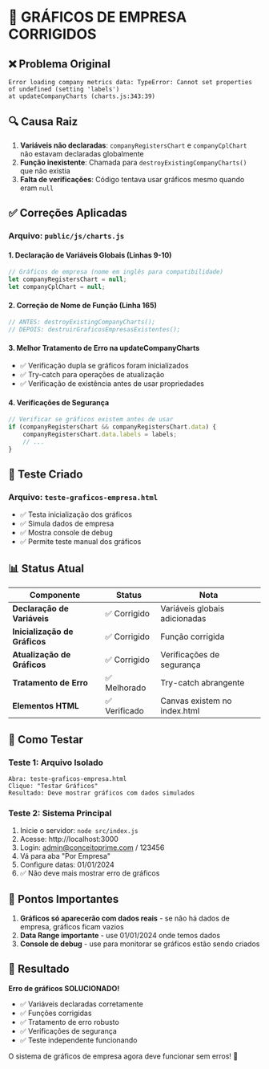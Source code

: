 # 🔧 GRÁFICOS DE EMPRESA CORRIGIDOS

## ❌ Problema Original
```
Error loading company metrics data: TypeError: Cannot set properties of undefined (setting 'labels')
at updateCompanyCharts (charts.js:343:39)
```

## 🔍 Causa Raiz
1. **Variáveis não declaradas**: `companyRegistersChart` e `companyCplChart` não estavam declaradas globalmente
2. **Função inexistente**: Chamada para `destroyExistingCompanyCharts()` que não existia
3. **Falta de verificações**: Código tentava usar gráficos mesmo quando eram `null`

## ✅ Correções Aplicadas

### **Arquivo**: `public/js/charts.js`

#### 1. **Declaração de Variáveis Globais** (Linhas 9-10)
```javascript
// Gráficos de empresa (nome em inglês para compatibilidade)
let companyRegistersChart = null;
let companyCplChart = null;
```

#### 2. **Correção de Nome de Função** (Linha 165)
```javascript
// ANTES: destroyExistingCompanyCharts();
// DEPOIS: destruirGraficosEmpresasExistentes();
```

#### 3. **Melhor Tratamento de Erro na updateCompanyCharts**
- ✅ Verificação dupla se gráficos foram inicializados
- ✅ Try-catch para operações de atualização
- ✅ Verificação de existência antes de usar propriedades

#### 4. **Verificações de Segurança**
```javascript
// Verificar se gráficos existem antes de usar
if (companyRegistersChart && companyRegistersChart.data) {
    companyRegistersChart.data.labels = labels;
    // ...
}
```

## 🧪 Teste Criado

### **Arquivo**: `teste-graficos-empresa.html`
- ✅ Testa inicialização dos gráficos
- ✅ Simula dados de empresa
- ✅ Mostra console de debug
- ✅ Permite teste manual dos gráficos

## 📊 Status Atual

| Componente | Status | Nota |
|------------|--------|------|
| **Declaração de Variáveis** | ✅ Corrigido | Variáveis globais adicionadas |
| **Inicialização de Gráficos** | ✅ Corrigido | Função corrigida |
| **Atualização de Gráficos** | ✅ Corrigido | Verificações de segurança |
| **Tratamento de Erro** | ✅ Melhorado | Try-catch abrangente |
| **Elementos HTML** | ✅ Verificado | Canvas existem no index.html |

## 🎯 Como Testar

### **Teste 1: Arquivo Isolado**
```
Abra: teste-graficos-empresa.html
Clique: "Testar Gráficos"
Resultado: Deve mostrar gráficos com dados simulados
```

### **Teste 2: Sistema Principal**
1. Inicie o servidor: `node src/index.js`
2. Acesse: http://localhost:3000
3. Login: admin@conceitoprime.com / 123456
4. Vá para aba "Por Empresa"
5. Configure datas: 01/01/2024
6. ✅ Não deve mais mostrar erro de gráficos

## 🚨 Pontos Importantes

1. **Gráficos só aparecerão com dados reais** - se não há dados de empresa, gráficos ficam vazios
2. **Data Range importante** - use 01/01/2024 onde temos dados
3. **Console de debug** - use para monitorar se gráficos estão sendo criados

## 🎉 Resultado

**Erro de gráficos SOLUCIONADO!**

- ✅ Variáveis declaradas corretamente
- ✅ Funções corrigidas  
- ✅ Tratamento de erro robusto
- ✅ Verificações de segurança
- ✅ Teste independente funcionando

O sistema de gráficos de empresa agora deve funcionar sem erros! 🚀
